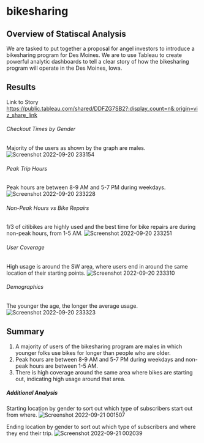 # bikesharing

## Overview of Statiscal Analysis

We are tasked to put together a proposal for angel investors to introduce a bikesharing program for Des Moines. We are to use Tableau to create powerful analytic dashboards to tell a clear story of how the bikesharing program will operate in the Des Moines, Iowa. 

## Results

Link to Story
https://public.tableau.com/shared/DDFZG7SB2?:display_count=n&:origin=viz_share_link

###### Checkout Times by Gender

Majority of the users as shown by the graph are males. 
![Screenshot 2022-09-20 233154](https://user-images.githubusercontent.com/107603065/191431268-8cd64888-5f5d-4f18-916a-a0ae6a0d95ad.png)


###### Peak Trip Hours

Peak hours are between 8-9 AM and 5-7 PM during weekdays. 
![Screenshot 2022-09-20 233228](https://user-images.githubusercontent.com/107603065/191431925-51002a18-db62-4daa-bc22-d5a1d853e991.png)


###### Non-Peak Hours vs Bike Repairs

1/3 of citibikes are highly used and the best time for bike repairs are during non-peak hours, from 1-5 AM.
![Screenshot 2022-09-20 233251](https://user-images.githubusercontent.com/107603065/191434253-9a7f3c0e-1fa5-4a5f-9697-18baac1d19b3.png)

###### User Coverage

High usage is around the SW area, where users end in around the same location of their starting points.
![Screenshot 2022-09-20 233310](https://user-images.githubusercontent.com/107603065/191434538-b085b24c-348b-4c9e-b59e-1803b6055dad.png)

###### Demographics 

The younger the age, the longer the average usage. 
![Screenshot 2022-09-20 233323](https://user-images.githubusercontent.com/107603065/191434986-2adaab84-fe44-443a-aba1-02c705782b1b.png)


## Summary
1) A majority of users of the bikesharing program are males in which younger folks use bikes for longer than people who are older. 
2) Peak hours are between 8-9 AM and 5-7 PM during weekdays and non-peak hours are between 1-5 AM.
3) There is high coverage around the same area where bikes are starting out, indicating high usage around that area. 

##### Additional Analysis

Starting location by gender to sort out which type of subscribers start out from where.
![Screenshot 2022-09-21 001507](https://user-images.githubusercontent.com/107603065/191439200-6762fdf7-cb83-4278-b2d6-2bfa1deb0b10.png)

Ending location by gender to sort out which type of subscribers and where they end their trip.
![Screenshot 2022-09-21 002039](https://user-images.githubusercontent.com/107603065/191440245-6dd77ec2-84b3-498c-9ecd-ec5382b8d6d1.png)

